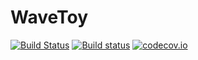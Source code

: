 # WaveToy

[![Build Status](https://travis-ci.org/eschnett/WaveToy.jl.svg?branch=master)](https://travis-ci.org/eschnett/WaveToy.jl)
[![Build status](https://ci.appveyor.com/api/projects/status/ljdkgof42i3fgwf6?svg=true)](https://ci.appveyor.com/project/eschnett/wavetoy-jl)
[![codecov.io](https://codecov.io/github/eschnett/WaveToy.jl/coverage.svg?branch=master)](https://codecov.io/github/eschnett/WaveToy.jl?branch=master)
